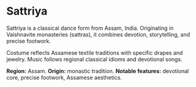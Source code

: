 # Sattriya

Sattriya is a classical dance form from Assam, India. Originating in Vaishnavite monasteries (sattras), it combines devotion, storytelling, and precise footwork.

Costume reflects Assamese textile traditions with specific drapes and jewelry. Music follows regional classical idioms and devotional songs.

**Region:** Assam. **Origin:** monastic tradition. **Notable features:** devotional core, precise footwork, Assamese aesthetics.
